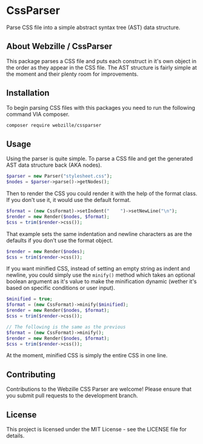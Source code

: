 # CssParser
Parse CSS file into a simple abstract syntax tree (AST) data structure.

## About Webzille / CssParser
This package parses a CSS file and puts each construct in it's own object in the order as they appear in the CSS file. The AST structure is fairly simple at the moment and their plenty room for improvements.

## Installation
To begin parsing CSS files with this packages you need to run the following command VIA composer.

```bash
composer require webzille/cssparser
```

## Usage
Using the parser is quite simple. To parse a CSS file and get the generated AST data structure back (AKA nodes).

```php
$parser = new Parser("stylesheet.css");
$nodes = $parser->parse()->getNodes();
```

Then to render the CSS you could render it with the help of the format class. If you don't use it, it would use the default format.

```php
$format = (new CssFormat)->setIndent("    ")->setNewLine("\n");
$render = new Render($nodes, $format);
$css = trim($render->css());
```

That example sets the same indentation and newline characters as are the defaults if you don't use the format object.

```php
$render = new Render($nodes);
$css = trim($render->css());
```

If you want minified CSS, instead of setting an empty string as indent and newline, you could simply use the `minify()` method which takes an optional boolean argument as it's value to make the minification dynamic (wether it's based on specific conditions or user input).

```php
$minified = true;
$format = (new CssFormat)->minify($minified);
$render = new Render($nodes, $format);
$css = trim($render->css());

// The following is the same as the previous
$format = (new CssFormat)->minify();
$render = new Render($nodes, $format);
$css = trim($render->css());
```

At the moment, minified CSS is simply the entire CSS in one line.

## Contributing
Contributions to the Webzille CSS Parser are welcome! Please ensure that you submit pull requests to the development branch.

## License
This project is licensed under the MIT License - see the LICENSE file for details.
